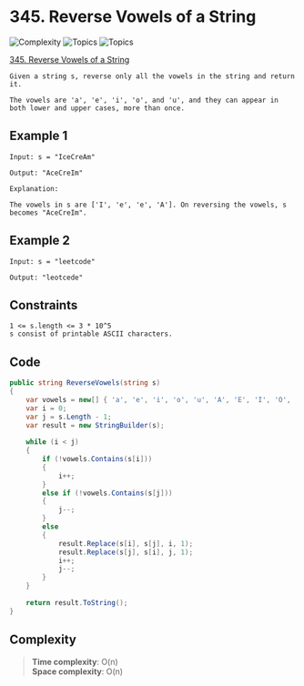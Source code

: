 # 345. Reverse Vowels of a String

![Complexity](https://img.shields.io/badge/easy-green)
![Topics](https://img.shields.io/badge/two_pointers-blue)
![Topics](https://img.shields.io/badge/string-blue)

[345. Reverse Vowels of a String](https://leetcode.com/problems/reverse-vowels-of-a-string/?envType=study-plan-v2&envId=leetcode-75)

```
Given a string s, reverse only all the vowels in the string and return it.

The vowels are 'a', 'e', 'i', 'o', and 'u', and they can appear in both lower and upper cases, more than once.
```

## Example 1
```
Input: s = "IceCreAm"

Output: "AceCreIm"

Explanation:

The vowels in s are ['I', 'e', 'e', 'A']. On reversing the vowels, s becomes "AceCreIm".
```

## Example 2
```
Input: s = "leetcode"

Output: "leotcede"
```

## Constraints
```
1 <= s.length <= 3 * 10^5
s consist of printable ASCII characters.
```

## Code
```csharp
public string ReverseVowels(string s)
{
    var vowels = new[] { 'a', 'e', 'i', 'o', 'u', 'A', 'E', 'I', 'O', 'U' };
    var i = 0;
    var j = s.Length - 1;
    var result = new StringBuilder(s);
    
    while (i < j)
    {
        if (!vowels.Contains(s[i]))
        {
            i++;
        }
        else if (!vowels.Contains(s[j]))
        {
            j--;
        }
        else
        {
            result.Replace(s[i], s[j], i, 1);
            result.Replace(s[j], s[i], j, 1);
            i++;
            j--;
        }
    }
    
    return result.ToString();
}
```

## Complexity
> **Time complexity**: O(n)  
> **Space complexity**: O(n)